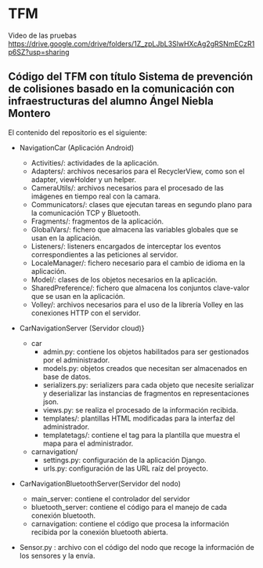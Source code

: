 # TFM

Video de las pruebas https://drive.google.com/drive/folders/1Z_zpLJbL3SlwHXcAg2gRSNmECzR1p6SZ?usp=sharing

## Código del TFM con título Sistema de prevención de colisiones basado en la comunicación con infraestructuras del alumno Ángel Niebla Montero

El contenido del repositorio es el siguiente:
- NavigationCar (Aplicación Android)
  - Activities/: actividades de la aplicación.
  - Adapters/: archivos necesarios para el RecyclerView, como son el adapter, viewHolder y un helper.
  - CameraUtils/: archivos necesarios para el procesado de las imágenes en tiempo real con la camara.
  - Communicators/: clases que ejecutan tareas en segundo plano para la comunicación TCP y Bluetooth.
  - Fragments/: fragmentos de la aplicación.
  - GlobalVars/: fichero que almacena las variables globales que se usan en la aplicación.
  - Listeners/: listeners encargados de interceptar los eventos correspondientes a las peticiones al servidor.
  - LocaleManager/: fichero necesario para el cambio de idioma en la aplicación.
  - Model/: clases de los objetos necesarios en la aplicación.
  - SharedPreference/: fichero que almacena los conjuntos clave-valor que se usan en la aplicación.
  - Volley/: archivos necesarios para el uso de la librería Volley en las conexiones HTTP con el servidor.
  
- CarNavigationServer (Servidor cloud)}
	- car
		- admin.py: contiene los objetos habilitados para ser gestionados por el administrador.
		- models.py: objetos creados que necesitan ser almacenados en base de datos.
		- serializers.py: serializers para cada objeto que necesite serializar y deserializar las instancias de fragmentos en representaciones json.
		- views.py: se realiza el procesado de la información recibida.
		- templates/: plantillas HTML modificadas para la interfaz del administrador.
		- templatetags/: contiene el tag para la plantilla que muestra el mapa para el administrador.
	- carnavigation/
		- settings.py: configuración de la aplicación Django.
		- urls.py: configuración de las URL raíz del proyecto.
- CarNavigationBluetoothServer(Servidor del nodo)
  - main_server: contiene el controlador del servidor
  - bluetooth_server: contiene el código para el manejo de cada conexión bluetooth.
  - carnavigation: contiene el código que procesa la información recibida por la conexión bluetooth abierta.

- Sensor.py : archivo con el código del nodo que recoge la información de los sensores y la envía.
